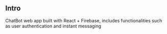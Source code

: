 ## Intro

ChatBot web app built with React + Firebase, includes functionalities such as user authentication and instant messaging